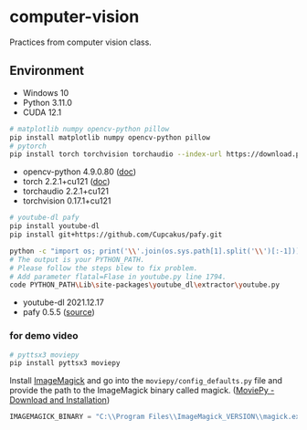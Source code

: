 # computer-vision

Practices from computer vision class.

## Environment

- Windows 10
- Python 3.11.0
- CUDA 12.1

```bash
# matplotlib numpy opencv-python pillow
pip install matplotlib numpy opencv-python pillow
# pytorch
pip install torch torchvision torchaudio --index-url https://download.pytorch.org/whl/cu121
```

- opencv-python 4.9.0.80 ([doc](https://docs.opencv.org/4.9.0/))
- torch 2.2.1+cu121 ([doc](https://pytorch.org/docs/2.2/))
- torchaudio 2.2.1+cu121
- torchvision 0.17.1+cu121

```bash
# youtube-dl pafy
pip install youtube-dl
pip install git+https://github.com/Cupcakus/pafy.git

python -c "import os; print('\\'.join(os.sys.path[1].split('\\')[:-1]))"
# The output is your PYTHON_PATH.
# Please follow the steps blew to fix problem.
# Add parameter flatal=Flase in youtube.py line 1794.
code PYTHON_PATH\Lib\site-packages\youtube_dl\extractor\youtube.py
```

- youtube-dl 2021.12.17
- pafy 0.5.5 ([source](https://github.com/Cupcakus/pafy))

### for demo video

```bash
# pyttsx3 moviepy
pip install pyttsx3 moviepy
```

Install [ImageMagick](https://www.imagemagick.org/script/download.php) and go into the `moviepy/config_defaults.py` file and provide the path to the ImageMagick binary called magick.
([MoviePy - Download and Installation](https://zulko.github.io/moviepy/install.html#other-optional-but-useful-dependencies))

```py
IMAGEMAGICK_BINARY = "C:\\Program Files\\ImageMagick_VERSION\\magick.exe"
```
